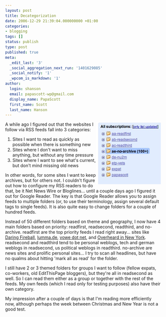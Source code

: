 ```yaml
---
layout: post
title: Decategorization
date: 2006-12-29 21:39:04.000000000 +01:00
categories:
- blogging
tags: []
status: publish
type: post
published: true
meta:
  _edit_last: '3'
  _social_aggregation_next_run: '1401629085'
  _social_notify: '1'
  _wpcom_is_markdown: '1'
author:
  login: shanson
  email: papascott-wp@gmail.com
  display_name: PapaScott
  first_name: Scott
  last_name: Hanson
---
```

<p><img src="/wordpress/wp-content/uploads/2006/12/my_google_reader_tags.jpg" alt="my google reader tags" title="my google reader tags" align="right" /></p>
<p>A while ago I figured out that the websites I follow via RSS feeds fall into 3 categories:</p>
<ol>
<li>Sites I want to read as quickly as possible when there is something new</li>
<li>Sites where I don't want to miss anything, but without any time pressure</li>
<li>Sites where I want to see what's current, but don't mind missing old news</li>
</ol>
<p>In other words, for some sites I want to keep archives, but for others not. I couldn't figure out how to configure my RSS readers to do that, be it Net News Wire or Bloglines... until a couple days ago I figured it out for Google Reader. The key is that Google Reader allows you to assign feeds to multiple folders (or, to use their terminology, assign several default tags to single feeds). It is also quite easy to change folders for a couple of hundred feeds.</p>
<p>Instead of 50 different folders based on theme and geography, I now have 4 main folders based on priority: readfirst, readsecond, readthird, and no-archive. readfirst are the top priority feeds I read right away... sites like <a href="http://daringfireball.net/">Daring Fireball</a>, <a href="http://lumma.de/">lumma.de</a>, <a href="http://vowe.net/">vowe dot net</a>, and <a href="http://www.overheardinnewyork.com/">Overheard in New York</a>. readsecond and readthird tend to be personal weblogs, tech and german weblogs in readsecond, us political weblogs in readthird. no-archive are news sites and prolific personal sites... I try to scan all headlines, but have no qualms about hitting 'mark all as read' for the folder.</p>
<p>I still have 2 or 3 themed folders for groups I want to follow (fellow expats, co-workers, old EditThisPage bloggers), but they're all in readsecond as well. So I can read them either as a group or together with the rest of the feeds. My own feeds (which I read only for testing purposes) also have their own category.</p>
<p>My impression after a couple of days is that I'm reading more efficiently now, although perhaps the week between Christmas and New Year is not a good test.</p>
